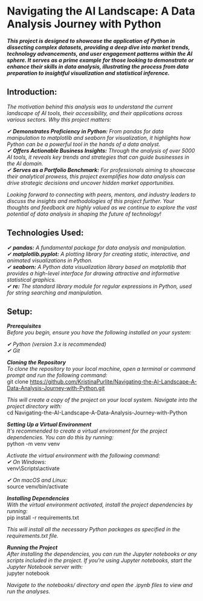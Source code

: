 # Navigating the AI Landscape: A Data Analysis Journey with Python
___This project is designed to showcase the application of Python in dissecting complex datasets, providing a deep dive into market trends, technology advancements, and user engagement patterns within the AI sphere. It serves as a prime example for those looking to demonstrate or enhance their skills in data analysis, illustrating the process from data preparation to insightful visualization and statistical inference.___

## Introduction:
*The motivation behind this analysis was to understand the current landscape of AI tools, their accessibility, and their applications across various sectors.
Why this project matters:*

*✔ __Demonstrates Proficiency in Python:__ From pandas for data manipulation to matplotlib and seaborn for visualization, it highlights how Python can be a powerful tool in the hands of a data analyst.  
✔ __Offers Actionable Business Insights:__ Through the analysis of over 5000 AI tools, it reveals key trends and strategies that can guide businesses in the AI domain.  
✔ __Serves as a Portfolio Benchmark:__ For professionals aiming to showcase their analytical prowess, this project exemplifies how data analysis can drive strategic decisions and uncover hidden market opportunities.*  

*Looking forward to connecting with peers, mentors, and industry leaders to discuss the insights and methodologies of this project further. Your thoughts and feedback are highly valued as we continue to explore the vast potential of data analysis in shaping the future of technology!*

## Technologies Used:  
*✔ __pandas:__ A fundamental package for data analysis and manipulation.  
✔ __matplotlib.pyplot:__ A plotting library for creating static, interactive, and animated visualizations in Python.  
✔ __seaborn:__ A Python data visualization library based on matplotlib that provides a high-level interface for drawing attractive and informative statistical graphics.  
✔ __re:__ The standard library module for regular expressions in Python, used for string searching and manipulation.*  


## Setup:  
*__Prerequisites__  
Before you begin, ensure you have the following installed on your system:*  

*✔ Python (version 3.x is recommended)  
✔ Git*  

*__Cloning the Repository__  
To clone the repository to your local machine, open a terminal or command prompt and run the following command:*  
git clone https://github.com/KristinaPurlite/Navigating-the-AI-Landscape-A-Data-Analysis-Journey-with-Python.git  

*This will create a copy of the project on your local system. Navigate into the project directory with:*  
cd Navigating-the-AI-Landscape-A-Data-Analysis-Journey-with-Python  

*__Setting Up a Virtual Environment__  
It's recommended to create a virtual environment for the project dependencies. You can do this by running:*  
python -m venv venv  

*Activate the virtual environment with the following command:  
✔ On Windows:*  
venv\Scripts\activate  

*✔ On macOS and Linux:*  
source venv/bin/activate  

*__Installing Dependencies__  
With the virtual environment activated, install the project dependencies by running:*  
pip install -r requirements.txt  

*This will install all the necessary Python packages as specified in the requirements.txt file.*  

*__Running the Project__  
After installing the dependencies, you can run the Jupyter notebooks or any scripts included in the project. If you're using Jupyter notebooks, start the Jupyter Notebook server with:*  
jupyter notebook  

*Navigate to the notebooks/ directory and open the .ipynb files to view and run the analyses.*  











